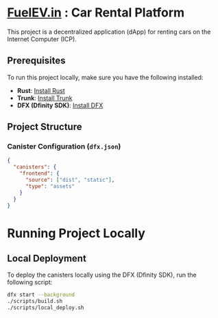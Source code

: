 # [FuelEV.in](https://fuelev.in) : Car Rental Platform

This project is a decentralized application (dApp) for renting cars on the Internet Computer (ICP).

## Prerequisites

To run this project locally, make sure you have the following installed:

- **Rust**: [Install Rust](https://www.rust-lang.org/tools/install)
- **Trunk**: [Install Trunk](https://trunkrs.dev/)
- **DFX (Dfinity SDK)**: [Install DFX](https://internetcomputer.org/docs/current/developer-docs/setup/install/)

## Project Structure

### Canister Configuration (`dfx.json`)

```json
{
  "canisters": {
    "frontend": {
      "source": ["dist", "static"],
      "type": "assets"
    }
  }
}
```

# Running Project Locally

## Local Deployment

To deploy the canisters locally using the DFX (Dfinity SDK), run the following script:

```bash
dfx start --background
./scripts/build.sh
./scripts/local_deploy.sh
```
